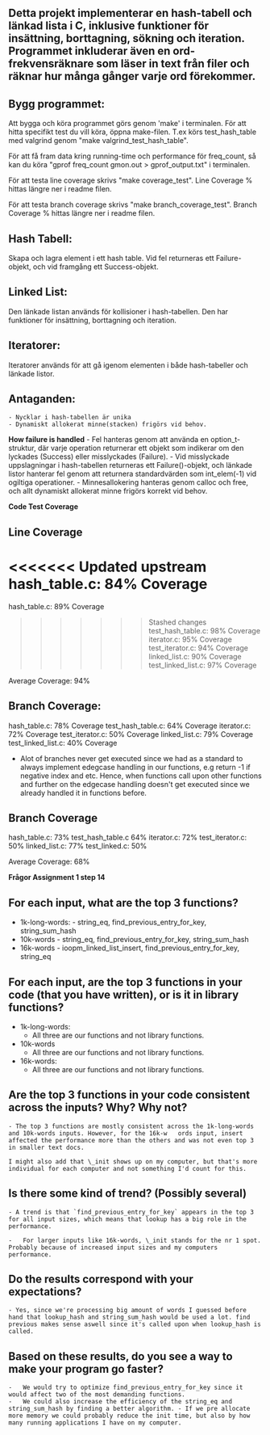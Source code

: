 ## Detta projekt implementerar en hash-tabell och länkad lista i C, inklusive funktioner för insättning, borttagning, sökning och iteration. Programmet inkluderar även en ord-frekvensräknare som läser in text från filer och räknar hur många gånger varje ord förekommer.

## Bygg programmet:

Att bygga och köra programmet görs genom 'make' i terminalen. För att hitta specifikt test du vill köra, öppna make-filen.
T.ex körs test_hash_table med valgrind genom "make valgrind_test_hash_table".

För att få fram data kring running-time och performance för freq_count, så kan du köra "gprof freq_count gmon.out > gprof_output.txt"
i terminalen.

För att testa line coverage skrivs "make coverage_test". Line Coverage % hittas längre ner i readme filen.

För att testa branch coverage skrivs "make branch_coverage_test". Branch Coverage % hittas längre ner i readme filen.

## Hash Tabell:

Skapa och lagra element i ett hash table. Vid fel returneras ett Failure-objekt, och vid framgång ett Success-objekt.

## Linked List:

Den länkade listan används för kollisioner i hash-tabellen. Den har funktioner för insättning, borttagning och iteration.

## Iteratorer:

Iteratorer används för att gå igenom elementen i både hash-tabeller och länkade listor.

## Antaganden:

    - Nycklar i hash-tabellen är unika
    - Dynamiskt allokerat minne(stacken) frigörs vid behov.

**How failure is handled** - Fel hanteras genom att använda en option_t-struktur, där varje operation returnerar ett objekt som indikerar om den lyckades (Success) eller misslyckades (Failure). - Vid misslyckade uppslagningar i hash-tabellen returneras ett Failure()-objekt, och länkade listor hanterar fel genom att returnera standardvärden som int_elem(-1) vid ogiltiga operationer. - Minnesallokering hanteras genom calloc och free, och allt dynamiskt allokerat minne frigörs korrekt vid behov.

**Code Test Coverage**

## Line Coverage

<<<<<<< Updated upstream
hash_table.c: 84% Coverage
=======
hash_table.c: 89% Coverage

> > > > > > > Stashed changes
> > > > > > > test_hash_table.c: 98% Coverage
> > > > > > > iterator.c: 95% Coverage
> > > > > > > test_iterator.c: 94% Coverage
> > > > > > > linked_list.c: 90% Coverage
> > > > > > > test_linked_list.c: 97% Coverage

Average Coverage: 94%

## Branch Coverage:

hash_table.c: 78% Coverage
test_hash_table.c: 64% Coverage
iterator.c: 72% Coverage
test_iterator.c: 50% Coverage
linked_list.c: 79% Coverage
test_linked_list.c: 40% Coverage

-   Alot of branches never get executed since we had as a standard to always implement edegcase handling in our functions, e.g return -1 if negative index and etc.
    Hence, when functions call upon other functions and further on the edgecase handling doesn't get executed since we already handled it in functions before.

## Branch Coverage

hash_table.c: 73%
test_hash_table.c 64%
iterator.c: 72%
test_iterator.c: 50%
linked_list.c: 77%
test_linked.c: 50%

Average Coverage: 68%

**Frågor Assignment 1 step 14**

## For each input, what are the top 3 functions?

-   1k-long-words: - string_eq, find_previous_entry_for_key, string_sum_hash
-   10k-words - string_eq, find_previous_entry_for_key, string_sum_hash
-   16k-words - ioopm_linked_list_insert, find_previous_entry_for_key, string_eq

## For each input, are the top 3 functions in your code (that you have written), or is it in library functions?

-   1k-long-words:
    -   All three are our functions and not library functions.
-   10k-words
    -   All three are our functions and not library functions.
-   16k-words:
    -   All three are our functions and not library functions.

## **Are the top 3 functions in your code consistent across the inputs? Why? Why not?**

    - The top 3 functions are mostly consistent across the 1k-long-words and 10k-words inputs. However, for the 16k-w   ords input, insert affected the performance more than the others and was not even top 3 in smaller text docs.

    I might also add that \_init shows up on my computer, but that's more individual for each computer and not something I'd count for this.

## Is there some kind of trend? (Possibly several)

    - A trend is that `find_previous_entry_for_key` appears in the top 3 for all input sizes, which means that lookup has a big role in the performance.

    -   For larger inputs like 16k-words, \_init stands for the nr 1 spot. Probably because of increased input sizes and my computers performance.

## Do the results correspond with your expectations?

    - Yes, since we're processing big amount of words I guessed before hand that lookup_hash and string_sum_hash would be used a lot. find previous makes sense aswell since it's called upon when lookup_hash is called.

## Based on these results, do you see a way to make your program go faster?

    -   We would try to optimize find_previous_entry_for_key since it would affect two of the most demanding functions.
    -   We could also increase the efficiency of the string_eq and string_sum_hash by finding a better algorithm. - If we pre allocate more memory we could probably reduce the init time, but also by how many running applications I have on my computer.
